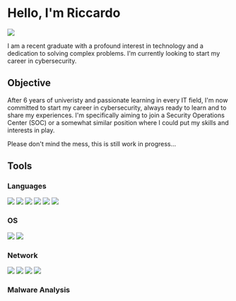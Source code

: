 # Hello, I'm Riccardo
<a href="http://www.linkedin.com/in/riccardo-bragaglia-96700a218"><img src="https://img.shields.io/badge/-LinkedIn-0072b1?&style=for-the-badge&logo=linkedin&logoColor=white" /></a>

I am a recent graduate with a profound interest in technology and a dedication to solving complex problems. I'm currently looking to start my career in cybersecurity. 

## Objective

After 6 years of univeristy and passionate learning in every IT field, I'm now committed to start my career in cybersecurity, always ready to learn and to share my experiences. I'm specifically aiming to join a Security Operations Center (SOC) or a somewhat similar position where I could put my skills and interests in play.

Please don't mind the mess, this is still work in progress...

## Tools

### Languages
<div>
  <img src="https://img.shields.io/badge/-Java-007396?style=for-the-badge&logo=java&logoColor=white" />
  <img src="https://img.shields.io/badge/-C-A8B9CC?style=for-the-badge&logo=c&logoColor=white" />  
  <img src="https://img.shields.io/badge/-C++-00599C?style=for-the-badge&logo=c%2B%2B&logoColor=white" />  
  <img src="https://img.shields.io/badge/-PHP-777BB4?style=for-the-badge&logo=php&logoColor=white" />  
  <img src="https://img.shields.io/badge/-HTML-E34F26?style=for-the-badge&logo=html5&logoColor=white" />  
  <img src="https://img.shields.io/badge/-Python-3776AB?style=for-the-badge&logo=python&logoColor=white" />  
</div>

### OS
<div>
  <img src="https://img.shields.io/badge/-Windows-0078D6?style=for-the-badge&logo=windows&logoColor=white" />
  <img src="https://img.shields.io/badge/-Kali%20Linux-557C94?style=for-the-badge&logo=kalilinux&logoColor=white" />
  
</div>

### Network
<div>
  <img src="https://img.shields.io/badge/-Wireshark-1679A7?style=for-the-badge&logo=Wireshark&logoColor=white" />
  <img src="https://img.shields.io/badge/-FakeNet-000000?style=for-the-badge&logoColor=white" />
  <img src="https://img.shields.io/badge/-OPNsense-1AB394?style=for-the-badge&logo=OPNsense&logoColor=white" />
  <img src="https://img.shields.io/badge/-Nmap-000000?style=for-the-badge&logoColor=white" />
  
</div>

### Malware Analysis
<div>
  
</div>

